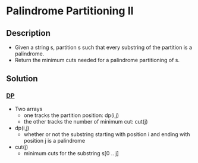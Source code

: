 # Palindrome Partitioning II

## Description

* Given a string s, partition s such that every substring of the partition is a palindrome.
* Return the minimum cuts needed for a palindrome partitioning of s.

## Solution

### [DP](https://www.programcreek.com/2014/04/leetcode-palindrome-partitioning-ii-java/)

* Two arrays
  * one tracks the partition position: dp(i,j)
  * the other tracks the number of minimum cut: cut(j)
* dp(i,j)
  * whether or not the substring starting with position i and ending with position j is a palindrome
* cut(j)
  * minimum cuts for the substring s[0 .. j]
  